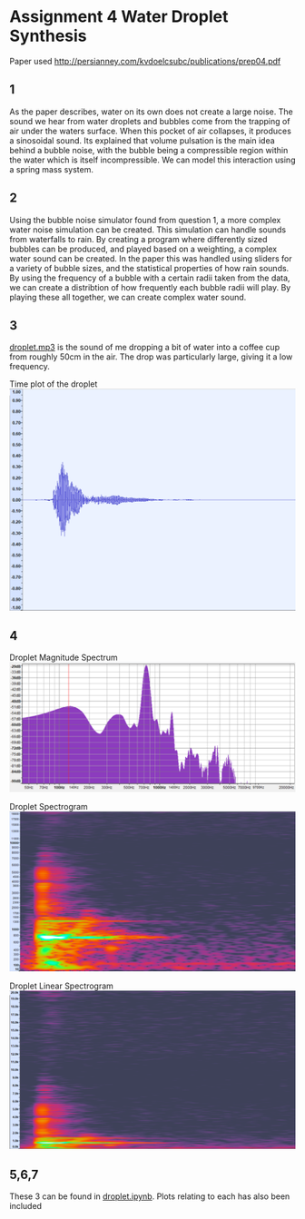 # Assignment 4 Water Droplet Synthesis

Paper used http://persianney.com/kvdoelcsubc/publications/prep04.pdf

## **1**
As the paper describes, water on its own does not create a large noise. The sound we hear from water droplets and bubbles come from the trapping of air under the waters surface. When this pocket of air collapses, it produces a sinosoidal sound. Its explained that volume pulsation is the main idea behind a bubble noise, with the bubble being a compressible region within the water which is itself incompressible. We can model this interaction using a spring mass system.

## **2**
Using the bubble noise simulator found from question 1, a more complex water noise simulation can be created. This simulation can handle sounds from waterfalls to rain. By creating a program where differently sized bubbles can be produced, and played based on a weighting, a complex water sound can be created. In the paper this was handled using sliders for a variety of bubble sizes, and the statistical properties of how rain sounds. By using the frequency of a bubble with a certain radii taken from the data, we can create a distribtion of how frequently each bubble radii will play. By playing these all together, we can create complex water sound.

## **3**
[droplet.mp3](droplet.mp3) is the sound of me dropping a bit of water into a coffee cup from roughly 50cm in the air. The drop was particularly large, giving it a low frequency.

Time plot of the droplet
![Coffee Cup Spectra 1](https://raw.githubusercontent.com/Syyreign/SynthCourse/main/Assignment4/DropletTimePlot.png)

## **4**

Droplet Magnitude Spectrum
![Coffee Cup Spectra 1](https://raw.githubusercontent.com/Syyreign/SynthCourse/main/Assignment4/DropletMagnitudeSpectrumDb.png)

Droplet Spectrogram
![Coffee Cup Spectra 1](https://raw.githubusercontent.com/Syyreign/SynthCourse/main/Assignment4/DropletSpectrogram.png)

Droplet Linear Spectrogram
![Coffee Cup Spectra 1](https://raw.githubusercontent.com/Syyreign/SynthCourse/main/Assignment4/DropletSpectrogramLinear.png)

## **5,6,7**
These 3 can be found in [droplet.ipynb](droplet.ipynb). Plots relating to each has also been included
